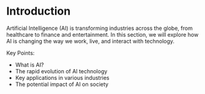 # Introduction

Artificial Intelligence (AI) is transforming industries across the globe, from healthcare to finance and entertainment. In this section, we will explore how AI is changing the way we work, live, and interact with technology.

Key Points:
- What is AI?
- The rapid evolution of AI technology
- Key applications in various industries
- The potential impact of AI on society
